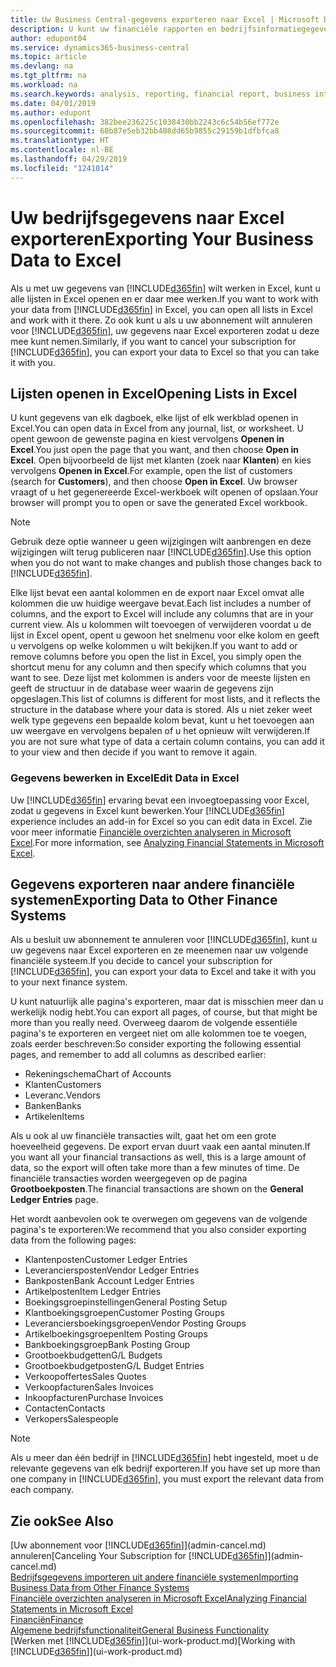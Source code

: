 ```yaml
---
title: Uw Business Central-gegevens exporteren naar Excel | Microsoft Docs
description: U kunt uw financiële rapporten en bedrijfsinformatiegegevens uit Business Central exporteren naar Excel of uw gegevens in Excel openen.
author: edupont04
ms.service: dynamics365-business-central
ms.topic: article
ms.devlang: na
ms.tgt_pltfrm: na
ms.workload: na
ms.search.keywords: analysis, reporting, financial report, business intelligence, BI, Excel
ms.date: 04/01/2019
ms.author: edupont
ms.openlocfilehash: 382bee236225c1038430bb2243c6c54b56ef772e
ms.sourcegitcommit: 60b87e5eb32bb408dd65b9855c29159b1dfbfca8
ms.translationtype: HT
ms.contentlocale: nl-BE
ms.lasthandoff: 04/29/2019
ms.locfileid: "1241014"
---
```

# <a name="exporting-your-business-data-to-excel"></a><span data-ttu-id="9266c-103">Uw bedrijfsgegevens naar Excel exporteren</span><span class="sxs-lookup"><span data-stu-id="9266c-103">Exporting Your Business Data to Excel</span></span>
<span data-ttu-id="9266c-104">Als u met uw gegevens van [!INCLUDE[d365fin](includes/d365fin_md.md)] wilt werken in Excel, kunt u alle lijsten in Excel openen en er daar mee werken.</span><span class="sxs-lookup"><span data-stu-id="9266c-104">If you want to work with your data from [!INCLUDE[d365fin](includes/d365fin_md.md)] in Excel, you can open all lists in Excel and work with it there.</span></span> <span data-ttu-id="9266c-105">Zo ook kunt u als u uw abonnement wilt annuleren voor [!INCLUDE[d365fin](includes/d365fin_md.md)], uw gegevens naar Excel exporteren zodat u deze mee kunt nemen.</span><span class="sxs-lookup"><span data-stu-id="9266c-105">Similarly, if you want to cancel your subscription for [!INCLUDE[d365fin](includes/d365fin_md.md)], you can export your data to Excel so that you can take it with you.</span></span>

## <a name="opening-lists-in-excel"></a><span data-ttu-id="9266c-106">Lijsten openen in Excel</span><span class="sxs-lookup"><span data-stu-id="9266c-106">Opening Lists in Excel</span></span>
<span data-ttu-id="9266c-107">U kunt gegevens van elk dagboek, elke lijst of elk werkblad openen in Excel.</span><span class="sxs-lookup"><span data-stu-id="9266c-107">You can open data in Excel from any journal, list, or worksheet.</span></span> <span data-ttu-id="9266c-108">U opent gewoon de gewenste pagina en kiest vervolgens **Openen in Excel**.</span><span class="sxs-lookup"><span data-stu-id="9266c-108">You just open the page that you want, and then choose **Open in Excel**.</span></span> <span data-ttu-id="9266c-109">Open bijvoorbeeld de lijst met klanten (zoek naar **Klanten**) en kies vervolgens **Openen in Excel**.</span><span class="sxs-lookup"><span data-stu-id="9266c-109">For example, open the list of customers (search for **Customers**), and then choose **Open in Excel**.</span></span> <span data-ttu-id="9266c-110">Uw browser vraagt of u het gegenereerde Excel-werkboek wilt openen of opslaan.</span><span class="sxs-lookup"><span data-stu-id="9266c-110">Your browser will prompt you to open or save the generated Excel workbook.</span></span>  

> [!NOTE]
> <span data-ttu-id="9266c-111">Gebruik deze optie wanneer u geen wijzigingen wilt aanbrengen en deze wijzigingen wilt terug publiceren naar [!INCLUDE[d365fin](includes/d365fin_md.md)].</span><span class="sxs-lookup"><span data-stu-id="9266c-111">Use this option when you do not want to make changes and publish those changes back to [!INCLUDE[d365fin](includes/d365fin_md.md)].</span></span>  

<span data-ttu-id="9266c-112">Elke lijst bevat een aantal kolommen en de export naar Excel omvat alle kolommen die uw huidige weergave bevat.</span><span class="sxs-lookup"><span data-stu-id="9266c-112">Each list includes a number of columns, and the export to Excel will include any columns that are in your current view.</span></span> <span data-ttu-id="9266c-113">Als u kolommen wilt toevoegen of verwijderen voordat u de lijst in Excel opent, opent u gewoon het snelmenu voor elke kolom en geeft u vervolgens op welke kolommen u wilt bekijken.</span><span class="sxs-lookup"><span data-stu-id="9266c-113">If you want to add or remove columns before you open the list in Excel, you simply open the shortcut menu for any column and then specify which columns that you want to see.</span></span> <span data-ttu-id="9266c-114">Deze lijst met kolommen is anders voor de meeste lijsten en geeft de structuur in de database weer waarin de gegevens zijn opgeslagen.</span><span class="sxs-lookup"><span data-stu-id="9266c-114">This list of columns is different for most lists, and it reflects the structure in the database where your data is stored.</span></span> <span data-ttu-id="9266c-115">Als u niet zeker weet welk type gegevens een bepaalde kolom bevat, kunt u het toevoegen aan uw weergave en vervolgens bepalen of u het opnieuw wilt verwijderen.</span><span class="sxs-lookup"><span data-stu-id="9266c-115">If you are not sure what type of data a certain column contains, you can add it to your view and then decide if you want to remove it again.</span></span>  

### <a name="edit-data-in-excel"></a><span data-ttu-id="9266c-116">Gegevens bewerken in Excel</span><span class="sxs-lookup"><span data-stu-id="9266c-116">Edit Data in Excel</span></span>
<span data-ttu-id="9266c-117">Uw [!INCLUDE[d365fin](includes/d365fin_md.md)] ervaring bevat een invoegtoepassing voor Excel, zodat u gegevens in Excel kunt bewerken.</span><span class="sxs-lookup"><span data-stu-id="9266c-117">Your [!INCLUDE[d365fin](includes/d365fin_md.md)] experience includes an add-in for Excel so you can edit data in Excel.</span></span> <span data-ttu-id="9266c-118">Zie voor meer informatie [Financiële overzichten analyseren in Microsoft Excel](finance-analyze-excel.md).</span><span class="sxs-lookup"><span data-stu-id="9266c-118">For more information, see [Analyzing Financial Statements in Microsoft Excel](finance-analyze-excel.md).</span></span>  

## <a name="exporting-data-to-other-finance-systems"></a><span data-ttu-id="9266c-119">Gegevens exporteren naar andere financiële systemen</span><span class="sxs-lookup"><span data-stu-id="9266c-119">Exporting Data to Other Finance Systems</span></span>
<span data-ttu-id="9266c-120">Als u besluit uw abonnement te annuleren voor [!INCLUDE[d365fin](includes/d365fin_md.md)], kunt u uw gegevens naar Excel exporteren en ze meenemen naar uw volgende financiële systeem.</span><span class="sxs-lookup"><span data-stu-id="9266c-120">If you decide to cancel your subscription for [!INCLUDE[d365fin](includes/d365fin_md.md)], you can export your data to Excel and take it with you to your next finance system.</span></span>  

<span data-ttu-id="9266c-121">U kunt natuurlijk alle pagina's exporteren, maar dat is misschien meer dan u werkelijk nodig hebt.</span><span class="sxs-lookup"><span data-stu-id="9266c-121">You can export all pages, of course, but that might be more than you really need.</span></span> <span data-ttu-id="9266c-122">Overweeg daarom de volgende essentiële pagina's te exporteren en vergeet niet om alle kolommen toe te voegen, zoals eerder beschreven:</span><span class="sxs-lookup"><span data-stu-id="9266c-122">So consider exporting the following essential pages, and remember to add all columns as described earlier:</span></span>  

* <span data-ttu-id="9266c-123">Rekeningschema</span><span class="sxs-lookup"><span data-stu-id="9266c-123">Chart of Accounts</span></span>  
* <span data-ttu-id="9266c-124">Klanten</span><span class="sxs-lookup"><span data-stu-id="9266c-124">Customers</span></span>  
* <span data-ttu-id="9266c-125">Leveranc.</span><span class="sxs-lookup"><span data-stu-id="9266c-125">Vendors</span></span>  
* <span data-ttu-id="9266c-126">Banken</span><span class="sxs-lookup"><span data-stu-id="9266c-126">Banks</span></span>  
* <span data-ttu-id="9266c-127">Artikelen</span><span class="sxs-lookup"><span data-stu-id="9266c-127">Items</span></span>  

<span data-ttu-id="9266c-128">Als u ook al uw financiële transacties wilt, gaat het om een grote hoeveelheid gegevens. De export ervan duurt vaak een aantal minuten.</span><span class="sxs-lookup"><span data-stu-id="9266c-128">If you want all your financial transactions as well, this is a large amount of data, so the export will often take more than a few minutes of time.</span></span> <span data-ttu-id="9266c-129">De financiële transacties worden weergegeven op de pagina **Grootboekposten**.</span><span class="sxs-lookup"><span data-stu-id="9266c-129">The financial transactions are shown on the **General Ledger Entries** page.</span></span>  

<span data-ttu-id="9266c-130">Het wordt aanbevolen ook te overwegen om gegevens van de volgende pagina's te exporteren:</span><span class="sxs-lookup"><span data-stu-id="9266c-130">We recommend that you also consider exporting data from the following pages:</span></span>  

* <span data-ttu-id="9266c-131">Klantenposten</span><span class="sxs-lookup"><span data-stu-id="9266c-131">Customer Ledger Entries</span></span>  
* <span data-ttu-id="9266c-132">Leveranciersposten</span><span class="sxs-lookup"><span data-stu-id="9266c-132">Vendor Ledger Entries</span></span>  
* <span data-ttu-id="9266c-133">Bankposten</span><span class="sxs-lookup"><span data-stu-id="9266c-133">Bank Account Ledger Entries</span></span>  
* <span data-ttu-id="9266c-134">Artikelposten</span><span class="sxs-lookup"><span data-stu-id="9266c-134">Item Ledger Entries</span></span>  
* <span data-ttu-id="9266c-135">Boekingsgroepinstellingen</span><span class="sxs-lookup"><span data-stu-id="9266c-135">General Posting Setup</span></span>  
* <span data-ttu-id="9266c-136">Klantboekingsgroepen</span><span class="sxs-lookup"><span data-stu-id="9266c-136">Customer Posting Groups</span></span>  
* <span data-ttu-id="9266c-137">Leveranciersboekingsgroepen</span><span class="sxs-lookup"><span data-stu-id="9266c-137">Vendor Posting Groups</span></span>  
* <span data-ttu-id="9266c-138">Artikelboekingsgroepen</span><span class="sxs-lookup"><span data-stu-id="9266c-138">Item Posting Groups</span></span>  
* <span data-ttu-id="9266c-139">Bankboekingsgroep</span><span class="sxs-lookup"><span data-stu-id="9266c-139">Bank Posting Group</span></span>  
* <span data-ttu-id="9266c-140">Grootboekbudgetten</span><span class="sxs-lookup"><span data-stu-id="9266c-140">G/L Budgets</span></span>  
* <span data-ttu-id="9266c-141">Grootboekbudgetposten</span><span class="sxs-lookup"><span data-stu-id="9266c-141">G/L Budget Entries</span></span>  
* <span data-ttu-id="9266c-142">Verkoopoffertes</span><span class="sxs-lookup"><span data-stu-id="9266c-142">Sales Quotes</span></span>  
* <span data-ttu-id="9266c-143">Verkoopfacturen</span><span class="sxs-lookup"><span data-stu-id="9266c-143">Sales Invoices</span></span>  
* <span data-ttu-id="9266c-144">Inkoopfacturen</span><span class="sxs-lookup"><span data-stu-id="9266c-144">Purchase Invoices</span></span>  
* <span data-ttu-id="9266c-145">Contacten</span><span class="sxs-lookup"><span data-stu-id="9266c-145">Contacts</span></span>  
* <span data-ttu-id="9266c-146">Verkopers</span><span class="sxs-lookup"><span data-stu-id="9266c-146">Salespeople</span></span>  

> [!NOTE]  
>   <span data-ttu-id="9266c-147">Als u meer dan één bedrijf in [!INCLUDE[d365fin](includes/d365fin_md.md)] hebt ingesteld, moet u de relevante gegevens van elk bedrijf exporteren.</span><span class="sxs-lookup"><span data-stu-id="9266c-147">If you have set up more than one company in [!INCLUDE[d365fin](includes/d365fin_md.md)], you must export the relevant data from each company.</span></span>

## <a name="see-also"></a><span data-ttu-id="9266c-148">Zie ook</span><span class="sxs-lookup"><span data-stu-id="9266c-148">See Also</span></span>
<span data-ttu-id="9266c-149">[Uw abonnement voor [!INCLUDE[d365fin](includes/d365fin_md.md)]](admin-cancel.md) annuleren</span><span class="sxs-lookup"><span data-stu-id="9266c-149">[Canceling Your Subscription for [!INCLUDE[d365fin](includes/d365fin_md.md)]](admin-cancel.md)</span></span>  
[<span data-ttu-id="9266c-150">Bedrijfsgegevens importeren uit andere financiële systemen</span><span class="sxs-lookup"><span data-stu-id="9266c-150">Importing Business Data from Other Finance Systems</span></span>](across-import-data-configuration-packages.md)  
[<span data-ttu-id="9266c-151">Financiële overzichten analyseren in Microsoft Excel</span><span class="sxs-lookup"><span data-stu-id="9266c-151">Analyzing Financial Statements in Microsoft Excel</span></span>](finance-analyze-excel.md)  
[<span data-ttu-id="9266c-152">Financiën</span><span class="sxs-lookup"><span data-stu-id="9266c-152">Finance</span></span>](finance.md)  
[<span data-ttu-id="9266c-153">Algemene bedrijfsfunctionaliteit</span><span class="sxs-lookup"><span data-stu-id="9266c-153">General Business Functionality</span></span>](ui-across-business-areas.md)  
<span data-ttu-id="9266c-154">[Werken met [!INCLUDE[d365fin](includes/d365fin_md.md)]](ui-work-product.md)</span><span class="sxs-lookup"><span data-stu-id="9266c-154">[Working with [!INCLUDE[d365fin](includes/d365fin_md.md)]](ui-work-product.md)</span></span>  
